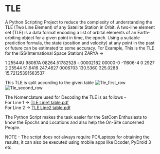# TLE
A Python Scripting Project to reduce the complexity of understanding the TLE (Two Line Element) of any Satellite Station in Orbit. 
A two-line element set (TLE) is a data format encoding a list of orbital elements of an Earth-orbiting object for a given point in time, the epoch. Using a suitable prediction formula, the state (position and velocity) at any point in the past or future can be estimated to some accuracy.
For Example, This is the TLE for the ISS(International Space Station) ZARYA ->

1 25544U 98067A   08264.51782528 -.00002182  00000-0 -11606-4 0  2927 <br>
2 25544  51.6416 247.4627 0006703 130.5360 325.0288 15.72125391563537

This TLE is split according to the given table
![Tle_first_row](https://user-images.githubusercontent.com/65976160/137477884-f8e55d2a-5dea-4a63-a05f-8f5f7b65c503.jpg)
![Tle_second_row](https://user-images.githubusercontent.com/65976160/137478037-341a419a-ead2-4713-8dd6-87f92a1a4cc3.jpg)

The Nomenclature used for Decoding the TLE is as follows - <br>
For Line 1 ->
[TLE Line1 table.pdf](https://github.com/Brlimaye/TLE/files/7353010/TLE.Line1.table.pdf) <br>
For Line 2 ->
[TLE Line2 table.pdf](https://github.com/Brlimaye/TLE/files/7353011/TLE.Line2.table.pdf) <br>

The Python Script makes the task easier for the SatCom Enthusiasts to know the Epochs and Locations and also help the On-Site concerned People.

NOTE - The script does not always require PC/Laptops for obtaining the results, it can also be executed using mobile apps like Dcoder, PyDroid 3 etc.
